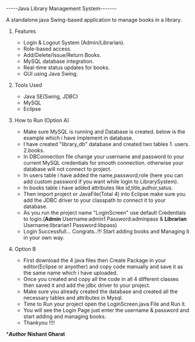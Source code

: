 -----Java Library Management System-------

A standalone java Swing-based application to manage books in a library.


1) Features
   * Login & Logout System (Admin/Librarian).
   * Role-based access.
   * Add/Delete/Issue/Return Books.
   * MySQL database integration.
   * Real-time status updates for books.
   * GUI using Java Swing.

2) Tools Used
   * Java SE(Swing, JDBC)
   * MySQL
   * Eclipse
  
3) How to Run (Option A)
   * Make sure MySQL is running and Database is created. below is the example which i have implement in database.
   * I have created "library_db" database and created two tables 1. users. 2.books.
   * In DBConnection file change your username and password to your current MySQL credentials for smooth connection. otherwise your database will not connect to project.
   * In users table i have added the name,password,role (here you can add custom password if you want while login to LibrarySystem).
   * In books table i have added attributes like id,title,author,satus.
   * Then import project or JavaFile(Total 4) into Eclipse make sure you add the JDBC driver to your classpath to connect it to your database.
   * As you run the project name "LoginScreen" use default Credentials to login.(**Admin** Username:admin1 Password:adminpass & **Librarian** Username:librarian1 Password:libpass)
   * Login Successfull... Congrats..!!! Start adding books and Managing it in your own way.
  
4) Option B
   * First download the 4 java files then Create Package in your editor(Eclipse or anyother) and copy code manually and save it as the same name which i have uploaded.
   * Once you created and copy all the code in all 4 different classes then saved it and add the jdbc driver to your project.
   * Make sure you already created the database and created all the necessary tables and attributes in Mysql.
   * Time to Run your project open the LoginScreen.java File and Run it.
   * You will see the Login Page just enter the username & password and start adding and managing books.
   * Thankyou !!!!   

****Author***
**Nishant Gharat**
